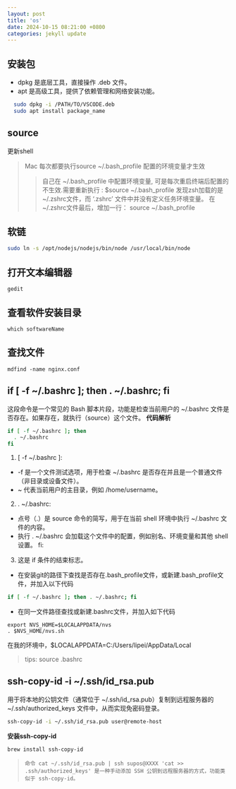 ```yaml
---
layout: post
title: 'os'
date: 2024-10-15 08:21:00 +0800
categories: jekyll update
---
```


## 安装包

* dpkg 是底层工具，直接操作 .deb 文件。
* apt 是高级工具，提供了依赖管理和网络安装功能。

```sh
  sudo dpkg -i /PATH/TO/VSCODE.deb
  sudo apt install package_name
```

## source

更新shell
> Mac 每次都要执行source ~/.bash_profile 配置的环境变量才生效
>> 自己在 ~/.bash_profile 中配置环境变量, 可是每次重启终端后配置的不生效.需要重新执行 : $source ~/.bash_profile
>> 发现zsh加载的是 ~/.zshrc文件，而 ‘.zshrc’ 文件中并没有定义任务环境变量。
>> 在~/.zshrc文件最后，增加一行：
>> source ~/.bash_profile

## 软链

```bash
sudo ln -s /opt/nodejs/nodejs/bin/node /usr/local/bin/node
```

## 打开文本编辑器

```
gedit 
```

## 查看软件安装目录

```
which softwareName
```

## 查找文件

```
mdfind -name nginx.conf
```

## if [ -f ~/.bashrc ]; then . ~/.bashrc; fi

这段命令是一个常见的 Bash 脚本片段，功能是检查当前用户的 ~/.bashrc 文件是否存在。如果存在，就执行（source）这个文件。
**代码解析**

```bash
if [ -f ~/.bashrc ]; then
  . ~/.bashrc
fi
```

1. [ -f ~/.bashrc ]:

* -f 是一个文件测试选项，用于检查 ~/.bashrc 是否存在并且是一个普通文件（非目录或设备文件）。
* ~ 代表当前用户的主目录，例如 /home/username。

2. . ~/.bashrc:

* 点号（.）是 source 命令的简写，用于在当前 shell 环境中执行 ~/.bashrc 文件的内容。
* 执行 . ~/.bashrc 会加载这个文件中的配置，例如别名、环境变量和其他 shell 设置。
fi:

3. 这是 if 条件的结束标志。

* 在安装git的路径下查找是否存在.bash_profile文件，或新建.bash_profile文件，并加入以下代码

```sh
if [ -f ~/.bashrc ]; then . ~/.bashrc; fi
```

* 在同一文件路径查找或新建.bashrc文件，并加入如下代码

```
export NVS_HOME=$LOCALAPPDATA/nvs
. $NVS_HOME/nvs.sh
```

在我的环境中，$LOCALAPPDATA=C:/Users/lipei/AppData/Local

> tips: source .bashrc

## ssh-copy-id -i ~/.ssh/id_rsa.pub

用于将本地的公钥文件（通常位于 ~/.ssh/id_rsa.pub）复制到远程服务器的 ~/.ssh/authorized_keys 文件中，从而实现免密码登录。

```bash
ssh-copy-id -i ~/.ssh/id_rsa.pub user@remote-host
```

**安装ssh-copy-id**

```bash
brew install ssh-copy-id
```

> `命令 cat ~/.ssh/id_rsa.pub | ssh supos@XXXX 'cat >> .ssh/authorized_keys' 是一种手动添加 SSH 公钥到远程服务器的方式，功能类似于 ssh-copy-id。`
